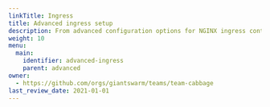 ```yaml
---
linkTitle: Ingress
title: Advanced ingress setup
description: From advanced configuration options for NGINX ingress controller, to running multiple ingress controllers, this sections provides some great depth around ingress.
weight: 10
menu:
  main:
    identifier: advanced-ingress
    parent: advanced
owner:
  - https://github.com/orgs/giantswarm/teams/team-cabbage
last_review_date: 2021-01-01
---
```

